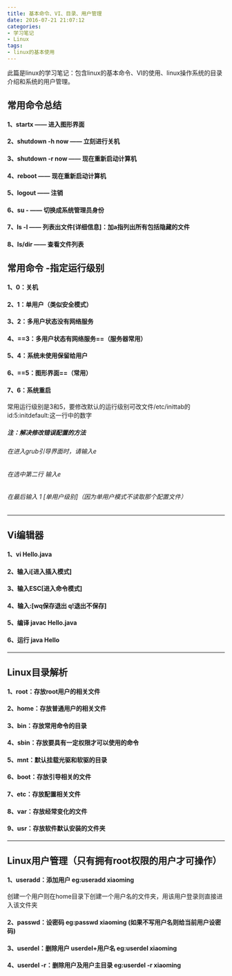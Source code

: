 ```yaml
---
title: 基本命令、VI、目录、用户管理
date: 2016-07-21 21:07:12
categories:
- 学习笔记
- Linux
tags:
- linux的基本使用
---
```

此篇是linux的学习笔记：包含linux的基本命令、VI的使用、linux操作系统的目录介绍和系统的用户管理。
<!-- more -->
## 常用命令总结
#### 1、startx —— 进入图形界面
#### 2、shutdown -h now —— 立刻进行关机
#### 3、shutdown -r now —— 现在重新启动计算机
#### 4、reboot  —— 现在重新启动计算机
#### 5、logout —— 注销
#### 6、su - —— 切换成系统管理员身份
#### 7、ls -l —— 列表出文件[详细信息]：加a指列出所有包括隐藏的文件
#### 8、ls/dir —— 查看文件列表

## 常用命令 -指定运行级别
#### 1、0：关机
#### 2、1：单用户（类似安全模式）
#### 3、2：多用户状态没有网络服务
#### 4、==3：多用户状态有网络服务==（服务器常用）
#### 5、4：系统未使用保留给用户
#### 6、==5：图形界面==（常用）
#### 7、6：系统重启
常用运行级别是3和5，要修改默认的运行级别可改文件/etc/inittab的id:5:initdefault:这一行中的数字
##### 注：解决修改错误配置的方法
###### 在进入grub引导界面时，请输入e
###### 在选中第二行 输入e
###### 在最后输入 1 [单用户级别]（因为单用户模式不读取那个配置文件）

---
## Vi编辑器
#### 1、vi Hello.java
#### 2、输入i[进入插入模式]
#### 3、输入ESC[进入命令模式]
#### 4、输入:[wq保存退出 q!退出不保存]
#### 5、编译 javac Hello.java
#### 6、运行 java Hello

---
## Linux目录解析
#### 1、root：存放root用户的相关文件
#### 2、home：存放普通用户的相关文件
#### 3、bin：存放常用命令的目录
#### 4、sbin：存放要具有一定权限才可以使用的命令
#### 5、mnt：默认挂载光驱和软驱的目录
#### 6、boot：存放引导相关的文件
#### 7、etc：存放配置相关文件
#### 8、var：存放经常变化的文件
#### 9、usr：存放软件默认安装的文件夹

---
## Linux用户管理（只有拥有root权限的用户才可操作）
#### 1、useradd：添加用户 eg:useradd xiaoming
创建一个用户则在home目录下创建一个用户名的文件夹，用该用户登录则直接进入该文件夹
#### 2、passwd：设密码 eg:passwd xiaoming (如果不写用户名则给当前用户设密码)
#### 3、userdel：删除用户 userdel+用户名 eg:userdel xiaoming
#### 4、userdel -r：删除用户及用户主目录 eg:userdel -r xiaoming